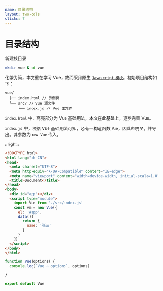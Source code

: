 ```yaml
---
name: 目录结构
layout: two-cols
clicks: 7
---
```

# 目录结构

<v-clicks>

新建根目录

</v-clicks>

<v-clicks>

``` bash
mkdir vue & cd vue
```

化繁为简，本文重在学习 Vue，故而采用原生 [`Javascript 模块`](https://developer.mozilla.org/zh-CN/docs/Web/JavaScript/Guide/Modules)。初始项目结构如下：

```
vue/
  ├── index.html // 示例页
  └── src/ // Vue 源文件
      └── index.js // Vue 主文件
```

</v-clicks>

<v-click at="7">

<div class="mt-32">

`index.html` 中，高亮部分为 Vue 基础用法，本文在此基础上，逐步完善 Vue。

`index.js` 中，根据 Vue 基础用法可知，必有一构造函数 `Vue`，因此声明至，并导出。其参数为 `new Vue` 传入。

</div>

</v-click>

::right::

<v-click at="5">

```html {10-21} {at:5}
<!DOCTYPE html>
<html lang="zh-CN">
<head>
  <meta charset="UTF-8">
  <meta http-equiv="X-UA-Compatible" content="IE=edge">
  <meta name="viewport" content="width=device-width, initial-scale=1.0">
  <title>Document</title>
</head>
<body>
  <div id="app"></div>
  <script type="module">
    import Vue from './src/index.js'
    const vm = new Vue({
      el: '#app',
      data(){
        return {
          name: '张三'
        }
      }
    })
  </script>
</body>
</html>
```

</v-click>
<v-click at="6">

```js {all} {at:6}
function Vue(options) {
  console.log(`Vue ~ options`, options)

}

export default Vue
```
</v-click>

<arrow v-click="5" x1="285" y1="278" x2="645" y2="278" color="#564" width="3" arrowSize="1" />
<arrow v-click="6" x1="328" y1="315" x2="645" y2="530" color="#564" width="3" arrowSize="1" />
